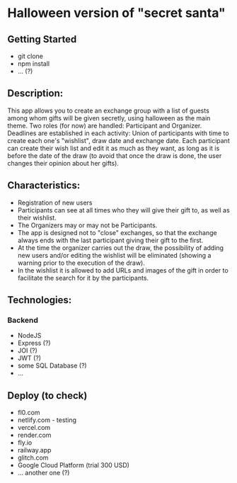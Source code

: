 # Halloween version of "secret santa"

## Getting Started
- git clone
- npm install
- ... (?)

## Description:
This app allows you to create an exchange group with a list of guests among whom gifts will be given secretly, using halloween as the main theme.
Two roles (for now) are handled: Participant and Organizer.
Deadlines are established in each activity: Union of participants with time to create each one's "wishlist", draw date and exchange date.
Each participant can create their wish list and edit it as much as they want, as long as it is before the date of the draw (to avoid that once the draw is done, the user changes their
opinion about her gifts).

## Characteristics:
- Registration of new users
- Participants can see at all times who they will give their gift to, as well as their wishlist.
- The Organizers may or may not be Participants.
- The app is designed not to "close" exchanges, so that the exchange always ends with the last participant giving their gift to the first.
- At the time the organizer carries out the draw, the possibility of adding new users and/or editing the wishlist will be eliminated (showing a warning prior to the execution of the draw).
- In the wishlist it is allowed to add URLs and images of the gift in order to facilitate the search for it by the participants.

## Technologies:
### Backend
- NodeJS
- Express (?)
- JOI (?)
- JWT (?)
- some SQL Database (?)
- ...

## Deploy (to check)
- fl0.com
- netlify.com - testing
- vercel.com
- render.com
- fly.io
- railway.app
- glitch.com
- Google Cloud Platform (trial 300 USD)
- ... another one (?)
